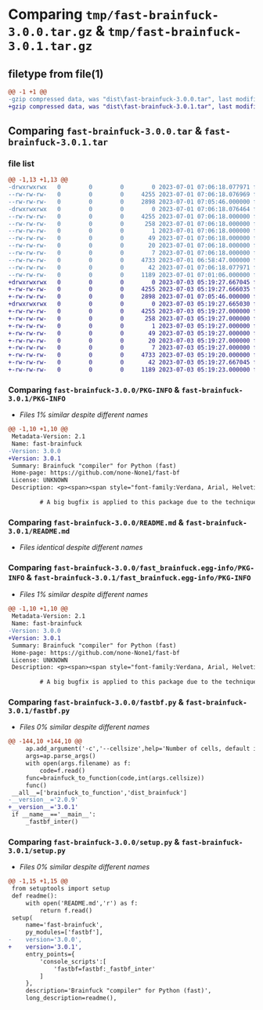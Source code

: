# Comparing `tmp/fast-brainfuck-3.0.0.tar.gz` & `tmp/fast-brainfuck-3.0.1.tar.gz`

## filetype from file(1)

```diff
@@ -1 +1 @@
-gzip compressed data, was "dist\fast-brainfuck-3.0.0.tar", last modified: Sat Jul  1 07:06:18 2023, max compression
+gzip compressed data, was "dist\fast-brainfuck-3.0.1.tar", last modified: Mon Jul  3 05:19:27 2023, max compression
```

## Comparing `fast-brainfuck-3.0.0.tar` & `fast-brainfuck-3.0.1.tar`

### file list

```diff
@@ -1,13 +1,13 @@
-drwxrwxrwx   0        0        0        0 2023-07-01 07:06:18.077971 fast-brainfuck-3.0.0/
--rw-rw-rw-   0        0        0     4255 2023-07-01 07:06:18.076969 fast-brainfuck-3.0.0/PKG-INFO
--rw-rw-rw-   0        0        0     2898 2023-07-01 07:05:46.000000 fast-brainfuck-3.0.0/README.md
-drwxrwxrwx   0        0        0        0 2023-07-01 07:06:18.076464 fast-brainfuck-3.0.0/fast_brainfuck.egg-info/
--rw-rw-rw-   0        0        0     4255 2023-07-01 07:06:18.000000 fast-brainfuck-3.0.0/fast_brainfuck.egg-info/PKG-INFO
--rw-rw-rw-   0        0        0      258 2023-07-01 07:06:18.000000 fast-brainfuck-3.0.0/fast_brainfuck.egg-info/SOURCES.txt
--rw-rw-rw-   0        0        0        1 2023-07-01 07:06:18.000000 fast-brainfuck-3.0.0/fast_brainfuck.egg-info/dependency_links.txt
--rw-rw-rw-   0        0        0       49 2023-07-01 07:06:18.000000 fast-brainfuck-3.0.0/fast_brainfuck.egg-info/entry_points.txt
--rw-rw-rw-   0        0        0       20 2023-07-01 07:06:18.000000 fast-brainfuck-3.0.0/fast_brainfuck.egg-info/requires.txt
--rw-rw-rw-   0        0        0        7 2023-07-01 07:06:18.000000 fast-brainfuck-3.0.0/fast_brainfuck.egg-info/top_level.txt
--rw-rw-rw-   0        0        0     4733 2023-07-01 06:58:47.000000 fast-brainfuck-3.0.0/fastbf.py
--rw-rw-rw-   0        0        0       42 2023-07-01 07:06:18.077971 fast-brainfuck-3.0.0/setup.cfg
--rw-rw-rw-   0        0        0     1189 2023-07-01 07:01:06.000000 fast-brainfuck-3.0.0/setup.py
+drwxrwxrwx   0        0        0        0 2023-07-03 05:19:27.667045 fast-brainfuck-3.0.1/
+-rw-rw-rw-   0        0        0     4255 2023-07-03 05:19:27.666035 fast-brainfuck-3.0.1/PKG-INFO
+-rw-rw-rw-   0        0        0     2898 2023-07-01 07:05:46.000000 fast-brainfuck-3.0.1/README.md
+drwxrwxrwx   0        0        0        0 2023-07-03 05:19:27.665030 fast-brainfuck-3.0.1/fast_brainfuck.egg-info/
+-rw-rw-rw-   0        0        0     4255 2023-07-03 05:19:27.000000 fast-brainfuck-3.0.1/fast_brainfuck.egg-info/PKG-INFO
+-rw-rw-rw-   0        0        0      258 2023-07-03 05:19:27.000000 fast-brainfuck-3.0.1/fast_brainfuck.egg-info/SOURCES.txt
+-rw-rw-rw-   0        0        0        1 2023-07-03 05:19:27.000000 fast-brainfuck-3.0.1/fast_brainfuck.egg-info/dependency_links.txt
+-rw-rw-rw-   0        0        0       49 2023-07-03 05:19:27.000000 fast-brainfuck-3.0.1/fast_brainfuck.egg-info/entry_points.txt
+-rw-rw-rw-   0        0        0       20 2023-07-03 05:19:27.000000 fast-brainfuck-3.0.1/fast_brainfuck.egg-info/requires.txt
+-rw-rw-rw-   0        0        0        7 2023-07-03 05:19:27.000000 fast-brainfuck-3.0.1/fast_brainfuck.egg-info/top_level.txt
+-rw-rw-rw-   0        0        0     4733 2023-07-03 05:19:20.000000 fast-brainfuck-3.0.1/fastbf.py
+-rw-rw-rw-   0        0        0       42 2023-07-03 05:19:27.667045 fast-brainfuck-3.0.1/setup.cfg
+-rw-rw-rw-   0        0        0     1189 2023-07-03 05:19:23.000000 fast-brainfuck-3.0.1/setup.py
```

### Comparing `fast-brainfuck-3.0.0/PKG-INFO` & `fast-brainfuck-3.0.1/PKG-INFO`

 * *Files 1% similar despite different names*

```diff
@@ -1,10 +1,10 @@
 Metadata-Version: 2.1
 Name: fast-brainfuck
-Version: 3.0.0
+Version: 3.0.1
 Summary: Brainfuck "compiler" for Python (fast)
 Home-page: https://github.com/none-None1/fast-bf
 License: UNKNOWN
 Description: <p><span><span style="font-family:Verdana, Arial, Helvetica, sans-serif;line-height:19px;text-indent:26px;"><span style="font-size:14px;"><span style="font-family:Arial;line-height:26px;"><br></span></span></span></span></p>
         
         # A big bugfix is applied to this package due to the technique Python uses to import modules.
```

### Comparing `fast-brainfuck-3.0.0/README.md` & `fast-brainfuck-3.0.1/README.md`

 * *Files identical despite different names*

### Comparing `fast-brainfuck-3.0.0/fast_brainfuck.egg-info/PKG-INFO` & `fast-brainfuck-3.0.1/fast_brainfuck.egg-info/PKG-INFO`

 * *Files 1% similar despite different names*

```diff
@@ -1,10 +1,10 @@
 Metadata-Version: 2.1
 Name: fast-brainfuck
-Version: 3.0.0
+Version: 3.0.1
 Summary: Brainfuck "compiler" for Python (fast)
 Home-page: https://github.com/none-None1/fast-bf
 License: UNKNOWN
 Description: <p><span><span style="font-family:Verdana, Arial, Helvetica, sans-serif;line-height:19px;text-indent:26px;"><span style="font-size:14px;"><span style="font-family:Arial;line-height:26px;"><br></span></span></span></span></p>
         
         # A big bugfix is applied to this package due to the technique Python uses to import modules.
```

### Comparing `fast-brainfuck-3.0.0/fastbf.py` & `fast-brainfuck-3.0.1/fastbf.py`

 * *Files 0% similar despite different names*

```diff
@@ -144,10 +144,10 @@
     ap.add_argument('-c','--cellsize',help='Number of cells, default is 300000.',default='300000')
     args=ap.parse_args()
     with open(args.filename) as f:
         code=f.read()
     func=brainfuck_to_function(code,int(args.cellsize))
     func()
 __all__=['brainfuck_to_function','dist_brainfuck']
-__version__='2.0.9'
+__version__='3.0.1'
 if __name__=='__main__':
     _fastbf_inter()
```

### Comparing `fast-brainfuck-3.0.0/setup.py` & `fast-brainfuck-3.0.1/setup.py`

 * *Files 0% similar despite different names*

```diff
@@ -1,15 +1,15 @@
 from setuptools import setup
 def readme():
     with open('README.md','r') as f:
         return f.read()
 setup(
     name='fast-brainfuck',
     py_modules=['fastbf'],
-    version='3.0.0',
+    version='3.0.1',
     entry_points={
         'console_scripts':[
             'fastbf=fastbf:_fastbf_inter'
         ]
     },
     description='Brainfuck "compiler" for Python (fast)',
     long_description=readme(),
```

